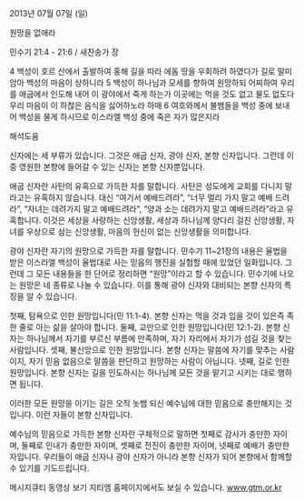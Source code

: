 2013년 07월 07일 (일)

원망을 없애라



민수기 21:4 - 21:6 / 새찬송가  장


4 백성이 호르 산에서 출발하여 홍해 길을 따라 에돔 땅을 우회하려 하였다가 길로 말미암아 백성의 마음이 상하니라
5 백성이 하나님과 모세를 향하여 원망하되 어찌하여 우리를 애굽에서 인도해 내어 이 광야에서 죽게 하는가 이곳에는 먹을 것도 없고 물도 없도다 우리 마음이 이 하찮은 음식을 싫어하노라 하매
6 여호와께서 불뱀들을 백성 중에 보내어 백성을 물게 하시므로 이스라엘 백성 중에 죽은 자가 많은지라

해석도움





신자에는 세 부류가 있습니다. 그것은 애굽 신자, 광야 신자, 본향 신자입니다. 그런데 이 중 영원한 본향에 들어갈 수 있는 신자는 본향 신자뿐입니다.  

애굽 신자란 사탄의 유혹으로 가득한 자를 말합니다. 사탄은 성도에게 교회를 다니지 말라고는 유혹하지 않습니다. 대신 “여기서 예배드려라”, “너무 멀리 가지 말고 예배 드려라”, “자녀는 데려가지 말고 예배드려라”, “양과 소는 데려가지 말고 예배드려라”라고 유혹합니다. 이것은 세상을 사랑하는 신앙생활, 세상과 하나님께 양다리 걸친 신앙생활, 자녀를 우상으로 삼는 신앙생활, 마음의 헌신이 없는 신앙생활을 의미합니다. 

광야 신자란 자기의 원망으로 가득한 자를 말합니다. 민수기 11~21장의 내용은 율법을 받은 이스라엘 백성이 율법대로 사는 믿음의 행진을 실험할 때에 있었던 일화입니다. 그런데 그 모든 내용들을 한 단어로 정리하면 “원망”이라고 할 수 있습니다. 민수기에 나오는 원망은 네 종류로 나눌 수 있습니다. 이를 통해 광야 신자와 대비되는 본향 신자의 특징을 알 수 있습니다.

첫째, 탐욕으로 인한 원망입니다(민 11:1-4). 본향 신자는 먹을 것과 입을 것이 있은즉 족한 줄로 아는 삶을 살아야 합니다. 둘째, 교만으로 인한 원망입니다(민 12:1-2). 본향 신자는 하나님께서 자기를 부르신 부름에 만족하며, 자기 자리에서 자기가 섬길 것을 찾는 사람입니다. 셋째, 불신앙으로 인한 원망입니다. 본향 신자는 말씀에 자기를 맞추는 사람이지, 자기 믿음 없음으로 말씀을 판단하고 원망하는 사람이 아닙니다. 넷째, 길로 인한 원망입니다. 본향 신자는 길을 인도하시는 하나님께 모든 것을 맡기고 시키는 대로 행하면 됩니다. 

이러한 모든 원망을 이기는 길은 오직 놋뱀 되신 예수님에 대한 믿음으로 충만해지는 것입니다. 이런 자들이 본향 신자입니다. 

예수님의 믿음으로 가득한 본향 신자란 구체적으로 말하면 첫째로 감사가 충만한 자이며, 둘째로 인내가 충만한 자이며, 셋째로 전진이 충만한 자이며, 넷째로 예배가 충만한 자입니다. 우리들이 애굽 신자나 광야 신자가 아니라 본향 신자가 되어 본향에서 함께할 수 있기를 기도드립니다. 



메시지큐티 동영상 보기 
지티엠 홈페이지에서도 보실 수 있습니다.  www.gtm.or.kr